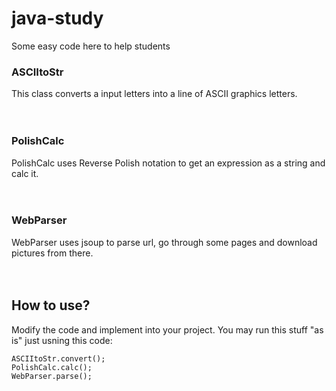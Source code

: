 # java-study
Some easy code here to help students

### ASCIItoStr
This class converts a input letters into a line of ASCII graphics letters.
<br />
<br />
<br />
### PolishCalc
PolishCalc uses Reverse Polish notation to get an expression as a string and calc it.
<br /> 
<br />
<br />
### WebParser
WebParser uses jsoup to parse url, go through some pages and download pictures from there.
<br />
<br />
<br />
## How to use?
Modify the code and implement into your project. You may run this stuff "as is" just usning this code:
```
ASCIItoStr.convert();
PolishCalc.calc();
WebParser.parse();
```
